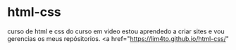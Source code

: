 # html-css
curso de html e css do curso em video
estou aprendedo a criar sites e vou gerencias os meus repósitorios.
<a href="https://lim4to.github.io/html-css/"